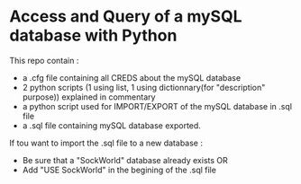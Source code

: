 # Access and Query of a mySQL database with Python

This repo contain :
- a .cfg file containing all CREDS about the mySQL database
- 2 python scripts (1 using list, 1 using dictionnary(for "description" purpose)) explained in commentary
- a python script used for IMPORT/EXPORT of the mySQL database in .sql file
- a .sql file containing mySQL database exported.

If tou want to import the .sql file to a new database : 
- Be sure that a "SockWorld" database already exists
  OR
- Add "USE SockWorld" in the begining of the .sql file
